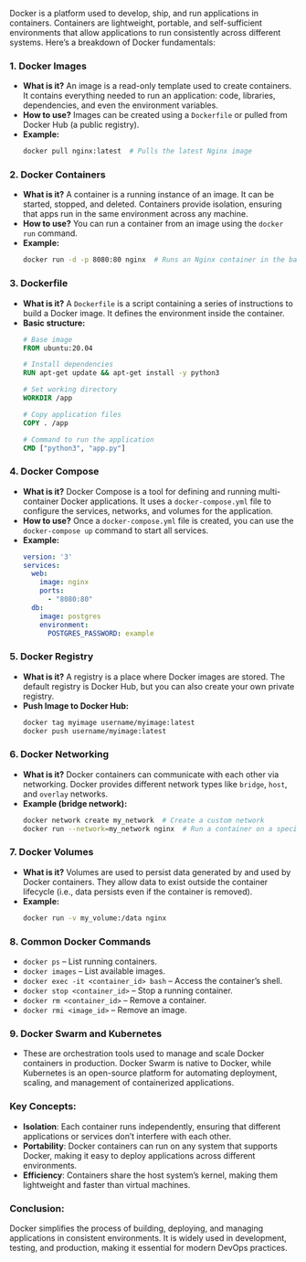 Docker is a platform used to develop, ship, and run applications in containers. Containers are lightweight, portable, and self-sufficient environments that allow applications to run consistently across different systems. Here’s a breakdown of Docker fundamentals:

### 1. **Docker Images**
   - **What is it?** An image is a read-only template used to create containers. It contains everything needed to run an application: code, libraries, dependencies, and even the environment variables.
   - **How to use?** Images can be created using a `Dockerfile` or pulled from Docker Hub (a public registry).
   - **Example:**
     ```bash
     docker pull nginx:latest  # Pulls the latest Nginx image
     ```

### 2. **Docker Containers**
   - **What is it?** A container is a running instance of an image. It can be started, stopped, and deleted. Containers provide isolation, ensuring that apps run in the same environment across any machine.
   - **How to use?** You can run a container from an image using the `docker run` command.
   - **Example:**
     ```bash
     docker run -d -p 8080:80 nginx  # Runs an Nginx container in the background and maps port 80 to 8080
     ```

### 3. **Dockerfile**
   - **What is it?** A `Dockerfile` is a script containing a series of instructions to build a Docker image. It defines the environment inside the container.
   - **Basic structure:**
     ```dockerfile
     # Base image
     FROM ubuntu:20.04

     # Install dependencies
     RUN apt-get update && apt-get install -y python3

     # Set working directory
     WORKDIR /app

     # Copy application files
     COPY . /app

     # Command to run the application
     CMD ["python3", "app.py"]
     ```

### 4. **Docker Compose**
   - **What is it?** Docker Compose is a tool for defining and running multi-container Docker applications. It uses a `docker-compose.yml` file to configure the services, networks, and volumes for the application.
   - **How to use?** Once a `docker-compose.yml` file is created, you can use the `docker-compose up` command to start all services.
   - **Example:**
     ```yaml
     version: '3'
     services:
       web:
         image: nginx
         ports:
           - "8080:80"
       db:
         image: postgres
         environment:
           POSTGRES_PASSWORD: example
     ```

### 5. **Docker Registry**
   - **What is it?** A registry is a place where Docker images are stored. The default registry is Docker Hub, but you can also create your own private registry.
   - **Push Image to Docker Hub:**
     ```bash
     docker tag myimage username/myimage:latest
     docker push username/myimage:latest
     ```

### 6. **Docker Networking**
   - **What is it?** Docker containers can communicate with each other via networking. Docker provides different network types like `bridge`, `host`, and `overlay` networks.
   - **Example (bridge network):**
     ```bash
     docker network create my_network  # Create a custom network
     docker run --network=my_network nginx  # Run a container on a specific network
     ```

### 7. **Docker Volumes**
   - **What is it?** Volumes are used to persist data generated by and used by Docker containers. They allow data to exist outside the container lifecycle (i.e., data persists even if the container is removed).
   - **Example:**
     ```bash
     docker run -v my_volume:/data nginx
     ```

### 8. **Common Docker Commands**
   - `docker ps` – List running containers.
   - `docker images` – List available images.
   - `docker exec -it <container_id> bash` – Access the container’s shell.
   - `docker stop <container_id>` – Stop a running container.
   - `docker rm <container_id>` – Remove a container.
   - `docker rmi <image_id>` – Remove an image.

### 9. **Docker Swarm and Kubernetes**
   - These are orchestration tools used to manage and scale Docker containers in production. Docker Swarm is native to Docker, while Kubernetes is an open-source platform for automating deployment, scaling, and management of containerized applications.

### Key Concepts:
   - **Isolation**: Each container runs independently, ensuring that different applications or services don’t interfere with each other.
   - **Portability**: Docker containers can run on any system that supports Docker, making it easy to deploy applications across different environments.
   - **Efficiency**: Containers share the host system’s kernel, making them lightweight and faster than virtual machines.

### Conclusion:
Docker simplifies the process of building, deploying, and managing applications in consistent environments. It is widely used in development, testing, and production, making it essential for modern DevOps practices.
